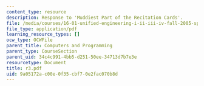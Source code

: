 ```yaml
---
content_type: resource
description: Response to 'Muddiest Part of the Recitation Cards'.
file: /media/courses/16-01-unified-engineering-i-ii-iii-iv-fall-2005-spring-2006/9a05172ac00e0f35cbf70e2fac070b8d_r3.pdf
file_type: application/pdf
learning_resource_types: []
ocw_type: OCWFile
parent_title: Computers and Programming
parent_type: CourseSection
parent_uid: 34c4c991-4bb5-d251-50ee-34713d7b7e3e
resourcetype: Document
title: r3.pdf
uid: 9a05172a-c00e-0f35-cbf7-0e2fac070b8d
---
```

